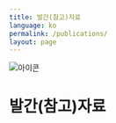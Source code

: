 ```yaml
---
title: 발간(참고)자료
language: ko
permalink: /publications/
layout: page
---
```


<style>
	.contents_box { padding : 0 5%; line-height: 200%; }
	.title { color:navy; font-size:18pt; font-weight:600;}
	.contents { font-size:12pt; }
	
	.img_div { text-align: center; }
	.img_div { line-height: 1.6em; }
	.img_div img { width: 90%; }
	
   .suffle_div { width: 100%;  margin-bottom:50px;}
   .suffle_div p { width: 100%; font-size:12pt;  }
   .suffle_div img { width:40%; float: right; }
</style>

<div class="heading goal-banner goal-13">
    <div class="container">
        <div class="row">
            <div class="sttl">
                <img src="{{ site.goal_image_base }}/{{ page.language }}/sub_title.png" alt="아이콘" />
            </div>
            <div class="sttl">
                <h1>발간(참고)자료</h1>
            </div>
        </div>
    </div>
</div>
<div id="main-content" class="container" role="main">

<div class="contents_box">
  
  </div>
  </div>
